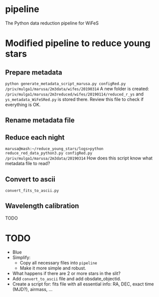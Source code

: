 # pipeline
The Python data reduction pipeline for WiFeS

# Modified pipeline to reduce young stars
## Prepare metadata
`python generate_metadata_script_marusa.py configRed.py /priv/mulga1/marusa/2m3data/wifes/20190314`
A new folder is created:
`/priv/mulga1/marusa/2m3reduced/wifes/20190114/reduced_r_ys` and `ys_metadata_WiFeSRed.py` is stored there. Review this file to check if everything is OK.
## Rename metadata file
## Reduce each night
`marusa@mash:~/reduce_young_stars/logs>python reduce_red_data_python3.py configRed.py /priv/mulga1/marusa/2m3data/20190314`
How does this script know what metadata file to read?
## Convert to ascii
`convert_fits_to_ascii.py`
## Wavelength calibration
TODO

# TODO
- Blue
- Simplify:
  - Copy all necessary files into `pipeline`
  - Make it more simple and robust.
- What happens if there are 2 or more stars in the slit?
- Add `convert_to_ascii` file and add obsdate_objectid.
- Create a script for: fits file with all essential info: RA, DEC, exact time (MJD?), airmass, ...
